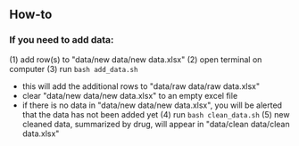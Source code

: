 ## How-to

### If you need to add data:

(1) add row(s) to "data/new data/new data.xlsx"
(2) open terminal on computer
(3) run `bash add_data.sh`
  - this will add the additional rows to "data/raw data/raw data.xlsx"
  - clear "data/new data/new data.xlsx" to an empty excel file
  - if there is no data in "data/new data/new data.xlsx", you will be alerted that the data has not been added yet
(4) run `bash clean_data.sh`
(5) new cleaned data, summarized by drug, will appear in "data/clean data/clean data.xlsx" 

